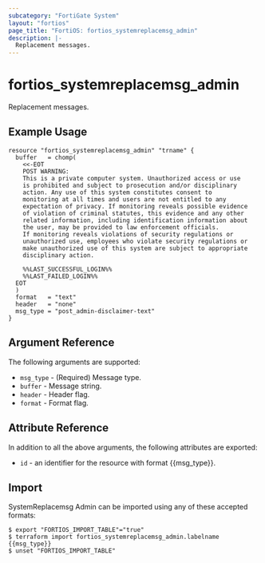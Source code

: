 ```yaml
---
subcategory: "FortiGate System"
layout: "fortios"
page_title: "FortiOS: fortios_systemreplacemsg_admin"
description: |-
  Replacement messages.
---
```


# fortios_systemreplacemsg_admin
Replacement messages.

## Example Usage

```hcl
resource "fortios_systemreplacemsg_admin" "trname" {
  buffer   = chomp(
    <<-EOT
    POST WARNING:
    This is a private computer system. Unauthorized access or use
    is prohibited and subject to prosecution and/or disciplinary
    action. Any use of this system constitutes consent to
    monitoring at all times and users are not entitled to any
    expectation of privacy. If monitoring reveals possible evidence
    of violation of criminal statutes, this evidence and any other
    related information, including identification information about
    the user, may be provided to law enforcement officials.
    If monitoring reveals violations of security regulations or
    unauthorized use, employees who violate security regulations or
    make unauthorized use of this system are subject to appropriate
    disciplinary action.

    %%LAST_SUCCESSFUL_LOGIN%%
    %%LAST_FAILED_LOGIN%%
  EOT
  )
  format   = "text"
  header   = "none"
  msg_type = "post_admin-disclaimer-text"
}
```

## Argument Reference

The following arguments are supported:

* `msg_type` - (Required) Message type.
* `buffer` - Message string.
* `header` - Header flag.
* `format` - Format flag.


## Attribute Reference

In addition to all the above arguments, the following attributes are exported:
* `id` - an identifier for the resource with format {{msg_type}}.

## Import

SystemReplacemsg Admin can be imported using any of these accepted formats:
```
$ export "FORTIOS_IMPORT_TABLE"="true"
$ terraform import fortios_systemreplacemsg_admin.labelname {{msg_type}}
$ unset "FORTIOS_IMPORT_TABLE"
```
